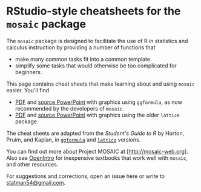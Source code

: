 # RStudio-style cheatsheets for the `mosaic` package

The `mosaic` package is designed to facilitate the use of R in statistics and calculus instruction by providing a number of functions that 
* make many common tasks fit into a common template.
* simplify some tasks that would otherwise be too complicated for beginners.

This page contains cheat sheets that make learning about and using `mosaic` easier. You'll find
* [PDF](https://github.com/mlaviolet/Mosaic-cheatsheets/blob/master/mosaic-cheatsheet-gf.pdf) and [source PowerPoint](https://github.com/mlaviolet/Mosaic-cheatsheets/blob/master/mosaic-cheatsheet-gf.pptx) with graphics using `ggformula`, as now recommended by the developers of `mosaic`.
* [PDF](https://github.com/mlaviolet/Mosaic-cheatsheets/blob/master/mosaic-cheatsheet-lattice.pdf) and [source PowerPoint](https://github.com/mlaviolet/Mosaic-cheatsheets/blob/master/mosaic-cheatsheet-lattice.pptx) with graphics using the older `lattice` package.

The cheat sheets are adapted from the *Student's Guide to R* by Horton, Pruim, and Kaplan, in [`ggformula`](https://github.com/ProjectMOSAIC/LittleBooks/blob/master/StudentGuide/MOSAIC-StudentGuide.pdf) and [`lattice`](https://cran.r-project.org/doc/contrib/Horton+Pruim+Kaplan_MOSAIC-StudentGuide.pdf) versions. 

You can find out more about Project MOSAIC at [http://mosaic-web.org]. Also see [OpenIntro](https://www.openintro.org/) for inexpensive textbooks that work well with `mosaic`, and other resources.
  
For suggestions and corrections, open an issue here or write to statman54@gmail.com.
